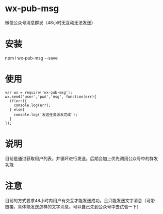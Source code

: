 # wx-pub-msg
微信公众号消息群发（48小时无互动无法发送）
# 安装
npm i wx-pub-msg --save
# 使用
    var wx = require('wx-pub-msg');
    wx.send('user','pwd','msg', function(err){
      if(err){
        console.log(err);
      } else{
        console.log('发送任务派发完成');
      }
    });
# 说明
目前是通过获取用户列表，并循环进行发送，后期会加上优先调用公众号中的群发功能
# 注意
目前的方式要求48小时内用户有交互才能发送成功，且只能发送文字消息（可带链接，具体能发送怎样的文字消息，可以自己先到公众号中去试验一下）
